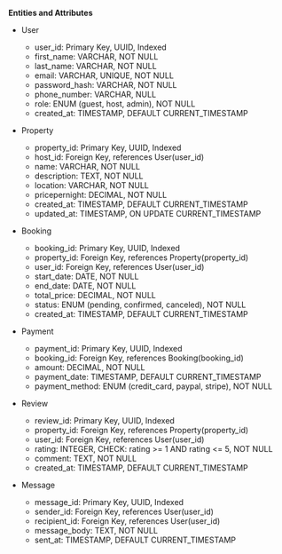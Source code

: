 **Entities and Attributes**

- User

  - user_id: Primary Key, UUID, Indexed
  - first_name: VARCHAR, NOT NULL
  - last_name: VARCHAR, NOT NULL
  - email: VARCHAR, UNIQUE, NOT NULL
  - password_hash: VARCHAR, NOT NULL
  - phone_number: VARCHAR, NULL
  - role: ENUM (guest, host, admin), NOT NULL
  - created_at: TIMESTAMP, DEFAULT CURRENT_TIMESTAMP

- Property

  - property_id: Primary Key, UUID, Indexed
  - host_id: Foreign Key, references User(user_id)
  - name: VARCHAR, NOT NULL
  - description: TEXT, NOT NULL
  - location: VARCHAR, NOT NULL
  - pricepernight: DECIMAL, NOT NULL
  - created_at: TIMESTAMP, DEFAULT CURRENT_TIMESTAMP
  - updated_at: TIMESTAMP, ON UPDATE CURRENT_TIMESTAMP

- Booking

  - booking_id: Primary Key, UUID, Indexed
  - property_id: Foreign Key, references Property(property_id)
  - user_id: Foreign Key, references User(user_id)
  - start_date: DATE, NOT NULL
  - end_date: DATE, NOT NULL
  - total_price: DECIMAL, NOT NULL
  - status: ENUM (pending, confirmed, canceled), NOT NULL
  - created_at: TIMESTAMP, DEFAULT CURRENT_TIMESTAMP

- Payment

  - payment_id: Primary Key, UUID, Indexed
  - booking_id: Foreign Key, references Booking(booking_id)
  - amount: DECIMAL, NOT NULL
  - payment_date: TIMESTAMP, DEFAULT CURRENT_TIMESTAMP
  - payment_method: ENUM (credit_card, paypal, stripe), NOT NULL

- Review

  - review_id: Primary Key, UUID, Indexed
  - property_id: Foreign Key, references Property(property_id)
  - user_id: Foreign Key, references User(user_id)
  - rating: INTEGER, CHECK: rating >= 1 AND rating <= 5, NOT NULL
  - comment: TEXT, NOT NULL
  - created_at: TIMESTAMP, DEFAULT CURRENT_TIMESTAMP

- Message

  - message_id: Primary Key, UUID, Indexed
  - sender_id: Foreign Key, references User(user_id)
  - recipient_id: Foreign Key, references User(user_id)
  - message_body: TEXT, NOT NULL
  - sent_at: TIMESTAMP, DEFAULT CURRENT_TIMESTAMP
